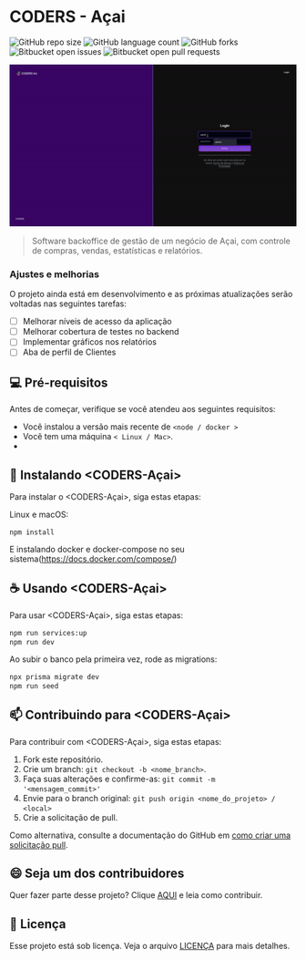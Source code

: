 # CODERS - Açai

![GitHub repo size](https://img.shields.io/github/repo-size/iuricode/README-template?style=for-the-badge)
![GitHub language count](https://img.shields.io/github/languages/count/iuricode/README-template?style=for-the-badge)
![GitHub forks](https://img.shields.io/github/forks/iuricode/README-template?style=for-the-badge)
![Bitbucket open issues](https://img.shields.io/bitbucket/issues/iuricode/README-template?style=for-the-badge)
![Bitbucket open pull requests](https://img.shields.io/bitbucket/pr-raw/iuricode/README-template?style=for-the-badge)

<img src="public/gif.gif" alt="Dashboard printscreen">

>Software backoffice de gestão de um negócio de Açai, com controle de compras, vendas, estatísticas e relatórios.
### Ajustes e melhorias

O projeto ainda está em desenvolvimento e as próximas atualizações serão voltadas nas seguintes tarefas:

- [ ] Melhorar níveis de acesso da aplicação
- [ ] Melhorar cobertura de testes no backend
- [ ] Implementar gráficos nos relatórios
- [ ] Aba de perfil de Clientes

## 💻 Pré-requisitos

Antes de começar, verifique se você atendeu aos seguintes requisitos:

- Você instalou a versão mais recente de `<node / docker >`
- Você tem uma máquina `< Linux / Mac>`.
- 
## 🚀 Instalando <CODERS-Açai>

Para instalar o <CODERS-Açai>, siga estas etapas:

Linux e macOS:

```
npm install
```

E instalando docker e docker-compose no seu sistema(https://docs.docker.com/compose/)

## ☕ Usando <CODERS-Açai>

Para usar <CODERS-Açai>, siga estas etapas:

```
npm run services:up
npm run dev
```

Ao subir o banco pela primeira vez, rode as migrations:
```
npx prisma migrate dev
npm run seed
```
## 📫 Contribuindo para <CODERS-Açai>

Para contribuir com <CODERS-Açai>, siga estas etapas:

1. Fork este repositório.
2. Crie um branch: `git checkout -b <nome_branch>`.
3. Faça suas alterações e confirme-as: `git commit -m '<mensagem_commit>'`
4. Envie para o branch original: `git push origin <nome_do_projeto> / <local>`
5. Crie a solicitação de pull.

Como alternativa, consulte a documentação do GitHub em [como criar uma solicitação pull](https://help.github.com/en/github/collaborating-with-issues-and-pull-requests/creating-a-pull-request).


## 😄 Seja um dos contribuidores

Quer fazer parte desse projeto? Clique [AQUI](CONTRIBUTING.md) e leia como contribuir.

## 📝 Licença

Esse projeto está sob licença. Veja o arquivo [LICENÇA](LICENSE.md) para mais detalhes.
